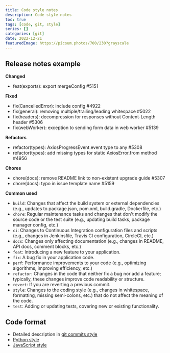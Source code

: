 ```yaml
---
title: Code style notes
description: Code style notes
toc: true
tags: [code, git, style]
series: []
categories: [git]
date: 2022-12-21
featuredImage: https://picsum.photos/700/230?grayscale
---
```


## Release notes example

**Changed**

- feat(exports): export mergeConfig #5151

**Fixed**

- fix(CancelledError): include config #4922
- fix(general): removing multiple/trailing/leading whitespace #5022
- fix(headers): decompression for responses without Content-Length header #5306
- fix(webWorker): exception to sending form data in web worker #5139

**Refactors**

- refactor(types): AxiosProgressEvent.event type to any #5308
- refactor(types): add missing types for static AxiosError.from method #4956

**Chores**

- chore(docs): remove README link to non-existent upgrade guide #5307
- chore(docs): typo in issue template name #5159

**Common used**

- `build`: Changes that affect the build system or external dependencies (e.g., updates to package.json, pom.xml, build.gradle, Dockerfile, etc.)
- `chore`: Regular maintenance tasks and changes that don't modify the source code or the test suite (e.g., updating build tasks, package manager config, etc.)
- `ci`: Changes to Continuous Integration configuration files and scripts (e.g., changes in Jenkinsfile, Travis CI configuration, CircleCI, etc.)
- `docs`: Changes only affecting documentation (e.g., changes in README, API docs, comment blocks, etc.)
- `feat`: Introducing a new feature to your application.
- `fix`: A bug fix in your application code.
- `perf`: Performance improvements to your code (e.g., optimizing algorithms, improving efficiency, etc.)
- `refactor`: Changes in the code that neither fix a bug nor add a feature; typically, these changes improve code readability or structure.
- `revert`: If you are reverting a previous commit.
- `style`: Changes to the coding style (e.g., changes in whitespace, formatting, missing semi-colons, etc.) that do not affect the meaning of the code.
- `test`: Adding or updating tests, covering new or existing functionality.

## Code format

- Detailed description in [git commits style](https://www.conventionalcommits.org/en/v1.0.0/#summary)
- [Python style](https://google.github.io/styleguide/pyguide.html)
- [JavaScript style](https://google.github.io/styleguide/jsguide.html)
